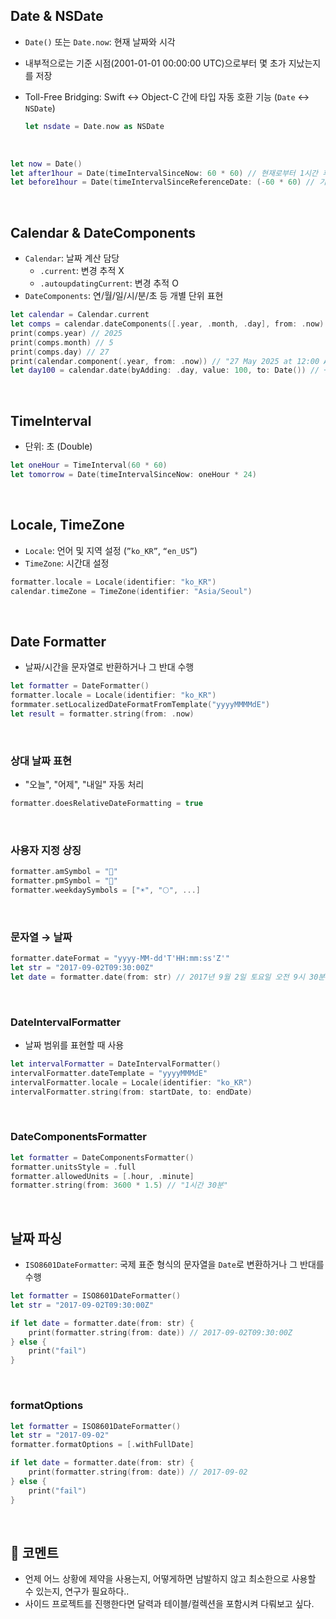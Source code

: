 ## Date & NSDate

- `Date()` 또는 `Date.now`: 현재 날짜와 시각
- 내부적으로는 기준 시점(2001-01-01 00:00:00 UTC)으로부터 몇 초가 지났는지를 저장
- Toll-Free Bridging: Swift ↔ Object-C 간에 타입 자동 호환 기능 (`Date` ↔ `NSDate`)
    
    ```swift
    let nsdate = Date.now as NSDate
    ```
    
<br />

```swift
let now = Date()
let after1hour = Date(timeIntervalSinceNow: 60 * 60) // 현재로부터 1시간 후
let before1hour = Date(timeIntervalSinceReferenceDate: (-60 * 60) // 기준 시점으로부터 1시간 전
```
<br />

## Calendar & DateComponents

- `Calendar`: 날짜 계산 담당
    - `.current`: 변경 추적 X
    - `.autoupdatingCurrent`: 변경 추적 O
- `DateComponents`: 연/월/일/시/분/초 등 개별 단위 표현

```swift
let calendar = Calendar.current
let comps = calendar.dateComponents([.year, .month, .day], from: .now)
print(comps.year) // 2025
print(comps.month) // 5
print(comps.day) // 27
print(calendar.component(.year, from: .now)) // "27 May 2025 at 12:00 AM"
let day100 = calendar.date(byAdding: .day, value: 100, to: Date()) // +100일
```
<br />

## TimeInterval

- 단위: 초 (Double)

```swift
let oneHour = TimeInterval(60 * 60)
let tomorrow = Date(timeIntervalSinceNow: oneHour * 24)
```
<br />

## Locale, TimeZone

- `Locale`: 언어 및 지역 설정 (`”ko_KR”`, `“en_US”`)
- `TimeZone`: 시간대 설정

```swift
formatter.locale = Locale(identifier: "ko_KR")
calendar.timeZone = TimeZone(identifier: "Asia/Seoul")
```
<br />

## Date Formatter

- 날짜/시간을 문자열로 반환하거나 그 반대 수행

```swift
let formatter = DateFormatter()
formatter.locale = Locale(identifier: "ko_KR")
formmater.setLocalizedDateFormatFromTemplate("yyyyMMMMdE")
let result = formatter.string(from: .now)
```
<br />

### 상대 날짜 표현

- "오늘", "어제", "내일" 자동 처리

```swift
formatter.doesRelativeDateFormatting = true
```
<br />

### 사용자 지정 상징

```swift
formatter.amSymbol = "🌅"
formatter.pmSymbol = "🌇"
formatter.weekdaySymbols = ["☀️", "🌕", ...]
```
<br />

### 문자열 → 날짜

```swift
formatter.dateFormat = "yyyy-MM-dd'T'HH:mm:ss'Z'"
let str = "2017-09-02T09:30:00Z"
let date = formatter.date(from: str) // 2017년 9월 2일 토요일 오전 9시 30분 0초 대한민국 표준시
```
<br />

### DateIntervalFormatter

- 날짜 범위를 표현할 때 사용

```swift
let intervalFormatter = DateIntervalFormatter()
intervalFormatter.dateTemplate = "yyyyMMMdE"
intervalFormatter.locale = Locale(identifier: "ko_KR")
intervalFormatter.string(from: startDate, to: endDate)
```
<br />

### DateComponentsFormatter

```swift
let formatter = DateComponentsFormatter()
formatter.unitsStyle = .full
formatter.allowedUnits = [.hour, .minute]
formatter.string(from: 3600 * 1.5) // "1시간 30분"
```
<br />

## 날짜 파싱

- `ISO8601DateFormatter`: 국제 표준 형식의 문자열을 `Date`로 변환하거나 그 반대를 수행

```swift
let formatter = ISO8601DateFormatter()
let str = "2017-09-02T09:30:00Z"

if let date = formatter.date(from: str) {
    print(formatter.string(from: date)) // 2017-09-02T09:30:00Z
} else {
    print("fail")
}
```
<br />

### formatOptions

```swift
let formatter = ISO8601DateFormatter()
let str = "2017-09-02"
formatter.formatOptions = [.withFullDate]

if let date = formatter.date(from: str) {
    print(formatter.string(from: date)) // 2017-09-02
} else {
    print("fail")
}
```
<br />

## 🤔 코멘트

- 언제 어느 상황에 제약을 사용는지, 어떻게하면 남발하지 않고 최소한으로 사용할 수 있는지, 연구가 필요하다..
- 사이드 프로젝트를 진행한다면 달력과 테이블/컬렉션을 포함시켜 다뤄보고 싶다.
